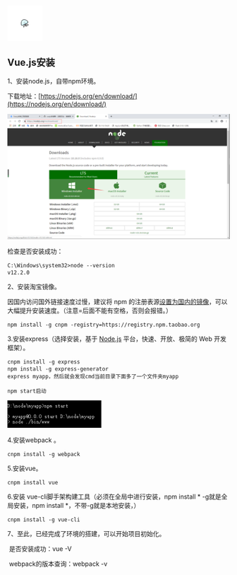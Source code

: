 [<img src="../index.jpg" width = "80" height = "80"  />](../index.md#index)

<h2>Vue.js安装</h2>

1、安装node.js，自带npm环境。

下载地址：[https://nodejs.org/en/download/](https://nodejs.org/en/download/)

![](img/downloadNPM.png)

检查是否安装成功：

```
C:\Windows\system32>node --version
v12.2.0
```

2、安装淘宝镜像。

因国内访问国外链接速度过慢，建议将 npm 的注册表源[设置为国内的镜像](http://riny.net/2014/cnpm/)，可以大幅提升安装速度。（注意=后面不能有空格，否则会报错。）

```
npm install -g cnpm -registry=https://registry.npm.taobao.org
```

3.安装express（选择安装，基于 [Node.js](https://nodejs.org/en/) 平台，快速、开放、极简的 Web 开发框架）。

```
cnpm install -g express
npm install -g express-generator
express myapp，然后就会发现cmd当前目录下面多了一个文件夹myapp

npm start启动
```

![](img/express.png)

4.安装webpack 。

```
cnpm install -g webpack
```

5.安装vue。

```
cnpm install vue
```

6.安装 vue-cli脚手架构建工具（必须在全局中进行安装，npm install * -g就是全局安装，npm install *，不带-g就是本地安装，）

```
cnpm install -g vue-cli
```

7、至此，已经完成了环境的搭建，可以开始项目初始化。

​			 是否安装成功：vue -V

​           webpack的版本查询：webpack -v

